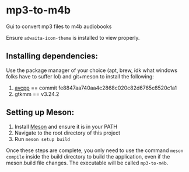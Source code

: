 # mp3-to-m4b
Gui to convert mp3 files to m4b audiobooks

Ensure `adwaita-icon-theme` is installed to view properly.

## Installing dependencies:
Use the package manager of your choice (apt, brew, idk what windows folks have to suffer lol) and git+meson to install the following:
1. [avcpp](https://github.com/h4tr3d/avcpp) == commit fe8847aa740aa4c2868c020c82d6765c8520c1a1
2. gtkmm == v3.24.2

## Setting up Meson:
1. Install [Meson](https://mesonbuild.com/SimpleStart.html) and ensure it is in your PATH
2. Navigate to the root directory of this project
3. Run `meson setup build`

Once these steps are complete, you only need to use the command `meson compile` inside the build directory to build the application, even if the meson.build file changes. The executable will be called `mp3-to-m4b`.